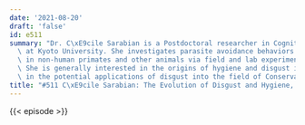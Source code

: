 ```yaml
---
date: '2021-08-20'
draft: 'false'
id: e511
summary: "Dr. C\xE9cile Sarabian is a Postdoctoral researcher in Cognitive Ecology\
  \ at Kyoto University. She investigates parasite avoidance behaviors and their effectiveness\
  \ in non-human primates and other animals via field and lab experimentation/observations.\
  \ She is generally interested in the origins of hygiene and disgust in humans and\
  \ in the potential applications of disgust into the field of Conservation."
title: "#511 C\xE9cile Sarabian: The Evolution of Disgust and Hygiene, and Conservation"
---
```

{{< episode >}}
